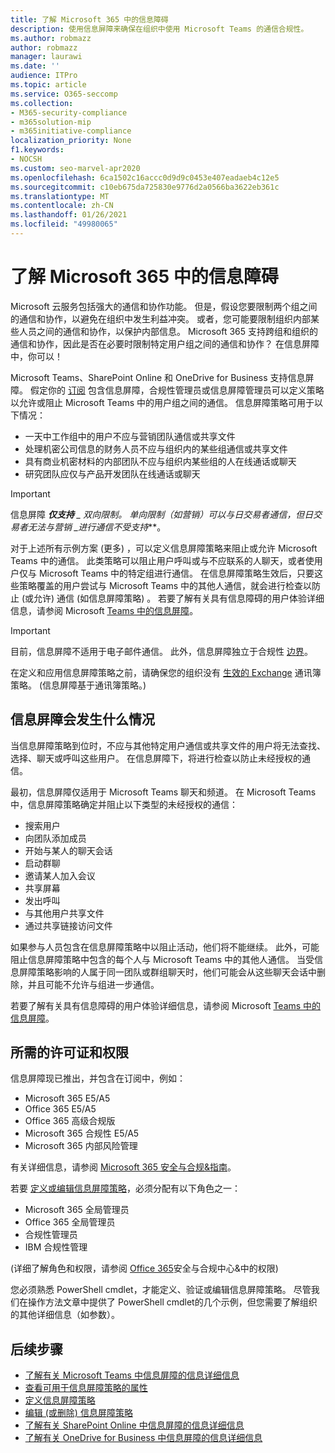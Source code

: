 ```yaml
---
title: 了解 Microsoft 365 中的信息障碍
description: 使用信息屏障来确保在组织中使用 Microsoft Teams 的通信合规性。
ms.author: robmazz
author: robmazz
manager: laurawi
ms.date: ''
audience: ITPro
ms.topic: article
ms.service: O365-seccomp
ms.collection:
- M365-security-compliance
- m365solution-mip
- m365initiative-compliance
localization_priority: None
f1.keywords:
- NOCSH
ms.custom: seo-marvel-apr2020
ms.openlocfilehash: 6ca1502c16accc0d9d9c0453e407eadaeb4c12e5
ms.sourcegitcommit: c10eb675da725830e9776d2a0566ba3622eb361c
ms.translationtype: MT
ms.contentlocale: zh-CN
ms.lasthandoff: 01/26/2021
ms.locfileid: "49980065"
---
```

# <a name="learn-about-information-barriers-in-microsoft-365"></a>了解 Microsoft 365 中的信息障碍

Microsoft 云服务包括强大的通信和协作功能。 但是，假设您要限制两个组之间的通信和协作，以避免在组织中发生利益冲突。 或者，您可能要限制组织内部某些人员之间的通信和协作，以保护内部信息。 Microsoft 365 支持跨组和组织的通信和协作，因此是否在必要时限制特定用户组之间的通信和协作？ 在信息屏障中，你可以！

Microsoft Teams、SharePoint Online 和 OneDrive for Business 支持信息屏障。 假定你的 [订阅](#required-licenses-and-permissions) 包含信息屏障，合规性管理员或信息屏障管理员可以定义策略以允许或阻止 Microsoft Teams 中的用户组之间的通信。 信息屏障策略可用于以下情况：

- 一天中工作组中的用户不应与营销团队通信或共享文件
- 处理机密公司信息的财务人员不应与组织内的某些组通信或共享文件
- 具有商业机密材料的内部团队不应与组织内某些组的人在线通话或聊天
- 研究团队应仅与产品开发团队在线通话或聊天

> [!IMPORTANT]
> 信息屏障 ***仅支持** _ 双向限制。 单向限制（如营销）可以与日交易者通信，但日交易者无法与营销 _*_进行通信不受支持_**。

对于上述所有示例方案 (更多) ，可以定义信息屏障策略来阻止或允许 Microsoft Teams 中的通信。 此类策略可以阻止用户呼叫或与不应联系的人聊天，或者使用户仅与 Microsoft Teams 中的特定组进行通信。 在信息屏障策略生效后，只要这些策略覆盖的用户尝试与 Microsoft Teams 中的其他人通信，就会进行检查以防止 (或允许) 通信 (如信息屏障策略) 。 若要了解有关具有信息障碍的用户体验详细信息，请参阅 Microsoft [Teams 中的信息屏障](https://docs.microsoft.com/MicrosoftTeams/information-barriers-in-teams)。

> [!IMPORTANT]
> 目前，信息屏障不适用于电子邮件通信。 此外，信息屏障独立于合规性 [边界](set-up-compliance-boundaries.md)。<p> 在定义和应用信息屏障策略之前，请确保您的组织没有 [生效的 Exchange](https://docs.microsoft.com/exchange/address-books/address-book-policies/address-book-policies) 通讯簿策略。  (信息屏障基于通讯簿策略。) 

## <a name="what-happens-with-information-barriers"></a>信息屏障会发生什么情况

当信息屏障策略到位时，不应与其他特定用户通信或共享文件的用户将无法查找、选择、聊天或呼叫这些用户。 在信息屏障下，将进行检查以防止未经授权的通信。

最初，信息屏障仅适用于 Microsoft Teams 聊天和频道。 在 Microsoft Teams 中，信息屏障策略确定并阻止以下类型的未经授权的通信：

- 搜索用户
- 向团队添加成员
- 开始与某人的聊天会话
- 启动群聊
- 邀请某人加入会议
- 共享屏幕
- 发出呼叫
- 与其他用户共享文件
- 通过共享链接访问文件

如果参与人员包含在信息屏障策略中以阻止活动，他们将不能继续。 此外，可能阻止信息屏障策略中包含的每个人与 Microsoft Teams 中的其他人通信。 当受信息屏障策略影响的人属于同一团队或群组聊天时，他们可能会从这些聊天会话中删除，并且可能不允许与组进一步通信。

若要了解有关具有信息障碍的用户体验详细信息，请参阅 Microsoft [Teams 中的信息屏障](https://docs.microsoft.com/MicrosoftTeams/information-barriers-in-teams)。

## <a name="required-licenses-and-permissions"></a>所需的许可证和权限

信息屏障现已推出，并包含在订阅中，例如：

- Microsoft 365 E5/A5
- Office 365 E5/A5
- Office 365 高级合规版
- Microsoft 365 合规性 E5/A5
- Microsoft 365 内部风险管理

有关详细信息，请参阅 [Microsoft 365 安全与合规&指南](https://docs.microsoft.com/office365/servicedescriptions/microsoft-365-service-descriptions/microsoft-365-tenantlevel-services-licensing-guidance/microsoft-365-security-compliance-licensing-guidance#information-protection)。

若要 [定义或编辑信息屏障策略](information-barriers-policies.md)，必须分配有以下角色之一：

- Microsoft 365 全局管理员
- Office 365 全局管理员
- 合规性管理员
- IBM 合规性管理

 (详细了解角色和权限，请参阅 [Office 365](../security/office-365-security/permissions-in-the-security-and-compliance-center.md)安全与合规中心&中的权限) 

您必须熟悉 PowerShell cmdlet，才能定义、验证或编辑信息屏障策略。 尽管我们在操作方法文章中提供了 PowerShell cmdlet[](information-barriers-policies.md)的几个示例，但您需要了解组织的其他详细信息（如参数）。

## <a name="next-steps"></a>后续步骤

- [了解有关 Microsoft Teams 中信息屏障的信息详细信息](https://docs.microsoft.com/MicrosoftTeams/information-barriers-in-teams)
- [查看可用于信息屏障策略的属性](information-barriers-attributes.md)
- [定义信息屏障策略](information-barriers-policies.md)
- [编辑 (或删除) 信息屏障策略](information-barriers-edit-segments-policies.md)
- [了解有关 SharePoint Online 中信息屏障的信息详细信息](https://docs.microsoft.com/sharepoint/information-barriers)
- [了解有关 OneDrive for Business 中信息屏障的信息详细信息](https://docs.microsoft.com/onedrive/information-barriers)